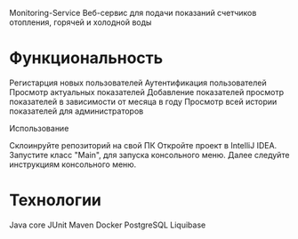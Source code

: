  Monitoring-Service
Веб-сервис для подачи показаний счетчиков отопления, горячей и холодной воды

# Функциональность
Регистарция новых пользователей
Аутентификация пользователей
Просмотр актуальных показателей
Добавление показателей
просмотр показателей в зависимости от месяца в году
Просмотр всей истории показателей для администраторов


Использование

Склоинруйте репозиторий на свой ПК
Откройте проект в IntelliJ IDEA.
Запустите класс "Main", для запуска консольного меню.
Далее следуйте инструкциям консольного меню.

# Технологии

Java core
JUnit
Maven
Docker
PostgreSQL
Liquibase
